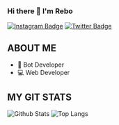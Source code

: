 
### Hi there 👋 I'm Rebo

[![Instagram Badge](https://img.shields.io/badge/rebaz.luqman.hamd-blueviolet?style=plastic-square&logo=instagram&logoColor=white&linkhttps://www.instagram.com/rebaz.luqman.hamad/)](https://instagram.com/rebaz.luqman.hamd)
[![Twitter Badge](https://img.shields.io/badge/rebazluqmanhamd-blue?style=plastic-square&logo=twitter&logoColor=white&link=https://www.twitter.com/codingpotter)](https://www.twitter.com/rebazluqmanhama)

## ABOUT ME
- 🤖 Bot Developer
- 💻 Web Developer

## MY GIT STATS
![Github Stats](https://github-readme-stats.vercel.app/api?username=DrBOYKA&count_private=true&show_icons=true&include_all_commits=true)
![Top Langs](https://github-readme-stats.vercel.app/api/top-langs/?username=DrBOYKA&hide=TeX&layout=compact)

